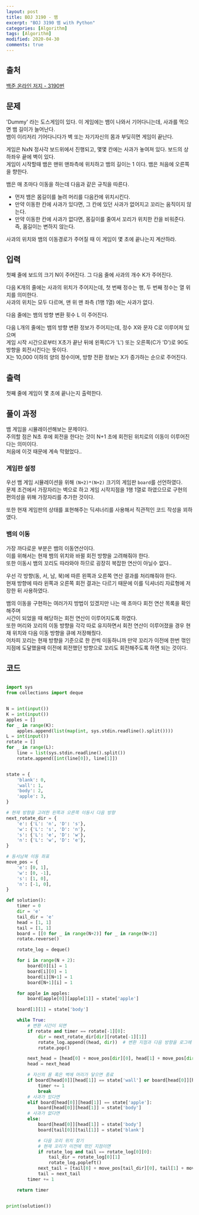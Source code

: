 ```yaml
---
layout: post
title: BOJ 3190 - 뱀
excerpt: "BOJ 3190 뱀 with Python"
categories: [Algorithm]
tags: [Algorithm]
modified: 2020-04-30
comments: true
---
```


## 출처
[백준 온라인 저지 - 3190번](https://www.acmicpc.net/problem/3190)


## 문제
'Dummy' 라는 도스게임이 있다. 이 게임에는 뱀이 나와서 기어다니는데, 사과를 먹으면 뱀 길이가 늘어난다. <br>
뱀이 이리저리 기어다니다가 벽 또는 자기자신의 몸과 부딪히면 게임이 끝난다.

게임은 NxN 정사각 보드위에서 진행되고, 몇몇 칸에는 사과가 놓여져 있다. 보드의 상하좌우 끝에 벽이 있다. <br>
게임이 시작할때 뱀은 맨위 맨좌측에 위치하고 뱀의 길이는 1 이다. 뱀은 처음에 오른쪽을 향한다.

뱀은 매 초마다 이동을 하는데 다음과 같은 규칙을 따른다.

* 먼저 뱀은 몸길이를 늘려 머리를 다음칸에 위치시킨다.
* 만약 이동한 칸에 사과가 있다면, 그 칸에 있던 사과가 없어지고 꼬리는 움직이지 않는다.
* 만약 이동한 칸에 사과가 없다면, 몸길이를 줄여서 꼬리가 위치한 칸을 비워준다. 즉, 몸길이는 변하지 않는다.

사과의 위치와 뱀의 이동경로가 주어질 때 이 게임이 몇 초에 끝나는지 계산하라.

## 입력
첫째 줄에 보드의 크기 N이 주어진다. 그 다음 줄에 사과의 개수 K가 주어진다. <br>

다음 K개의 줄에는 사과의 위치가 주어지는데, 첫 번째 정수는 행, 두 번째 정수는 열 위치를 의미한다. <br>
사과의 위치는 모두 다르며, 맨 위 맨 좌측 (1행 1열) 에는 사과가 없다. <br>

다음 줄에는 뱀의 방향 변환 횟수 L 이 주어진다.  <br>

다음 L개의 줄에는 뱀의 방향 변환 정보가 주어지는데, 정수 X와 문자 C로 이루어져 있으며 <br>
게임 시작 시간으로부터 X초가 끝난 뒤에 왼쪽(C가 'L') 또는 오른쪽(C가 'D')로 90도 방향을 회전시킨다는 뜻이다. <br>
X는 10,000 이하의 양의 정수이며, 방향 전환 정보는 X가 증가하는 순으로 주어진다.<br>

## 출력
첫째 줄에 게임이 몇 초에 끝나는지 출력한다.

## 풀이 과정
뱀 게임을 시뮬레이션해보는 문제이다. <br>
주의할 점은 N초 후에 회전을 한다는 것이 N+1 초에 회전된 위치로의 이동이 이루어진다는 의미이다. <br>
처음에 이것 때문에 계속 막혔었다..

### 게임판 설정
우선 뱀 게임 시뮬레이션을 위해 `(N+2)*(N+2)` 크기의 게임판 `board`를 선언하였다. <br>
문제 조건에서 가장자리는 벽으로 하고 게임 시작지점을 1행 1열로 하였으므로 구현의 편의성을 위해 가장자리를 추가한 것이다. <br>

또한 현재 게임판의 상태를 표현해주는 딕셔너리를 사용해서 직관적인 코드 작성을 꾀하였다.

### 뱀의 이동
가장 까다로운 부분은 뱀의 이동연산이다. <br>
이를 위해서는 현재 뱀의 위치와 바뀔 회전 방향을 고려해줘야 한다. <br>
또한 이동시 뱀의 꼬리도 따라와야 하므로 굉장히 복잡한 연산이 아닐수 없다..

우선 각 방향(동, 서, 남, 북)에 따른 왼쪽과 오른쪽 연산 결과를 처리해줘야 한다. <br>
현재 방향에 따라 왼쪽과 오른쪽 회전 결과는 다르기 때문에 이를 딕셔너리 자료형에 저장한 뒤 사용하였다. <br>

뱀의 이동을 구현하는 여러가지 방법이 있겠지만 나는 매 초마다 회전 연산 목록을 확인해주며 <br>
시간이 되었을 때 해당하는 회전 연산이 이루어지도록 하였다. <br>
또한 머리와 꼬리의 이동 방향을 각각 따로 유지하면서 회전 연산이 이루어졌을 경우 현재 위치와 다음 이동 방향을 큐에 저장해줬다. <br>
어차피 꼬리는 현재 방향을 기준으로 한 칸씩 이동하니까 만약 꼬리가 이전에 한번 꺾인 지점에 도달했을때 이전에 회전했던 방향으로 꼬리도 회전해주도록 하면 되는 것이다.

## 코드
~~~ python

import sys
from collections import deque


N = int(input())
K = int(input())
apples = []
for _ in range(K):
    apples.append(list(map(int, sys.stdin.readline().split())))
L = int(input())
rotate = []
for _ in range(L):
    line = list(sys.stdin.readline().split())
    rotate.append([int(line[0]), line[1]])


state = {
    'blank': 0,
    'wall': 1,
    'body': 2,
    'apple': 3,
}

# 현재 방향을 고려한 왼쪽과 오른쪽 이동시 다음 방향
next_rotate_dir = {
    'e': {'L': 'n', 'D': 's'},
    'w': {'L': 's', 'D': 'n'},
    's': {'L': 'e', 'D': 'w'},
    'n': {'L': 'w', 'D': 'e'},
}

# 동서남북 이동 좌표
move_pos = {
    'e': [0, 1],
    'w': [0, -1],
    's': [1, 0],
    'n': [-1, 0],
}

def solution():
    timer = 0
    dir = 'e'
    tail_dir = 'e'
    head = [1, 1]
    tail = [1, 1]
    board = [[0 for _ in range(N+2)] for _ in range(N+2)]
    rotate.reverse()

    rotate_log = deque()

    for i in range(N + 2):
        board[0][i] = 1
        board[i][0] = 1
        board[i][N+1] = 1
        board[N+1][i] = 1

    for apple in apples:
        board[apple[0]][apple[1]] = state['apple']

    board[1][1] = state['body']

    while True:
        # 변환 시간이 되면
        if rotate and timer == rotate[-1][0]:
            dir = next_rotate_dir[dir][rotate[-1][1]]
            rotate_log.append((head, dir))  # 변환 지점과 다음 방향을 로그에 저장
            rotate.pop()

        next_head = [head[0] + move_pos[dir][0], head[1] + move_pos[dir][1]]
        head = next_head

        # 자신의 몸 혹은 벽에 머리가 닿으면 종료
        if board[head[0]][head[1]] == state['wall'] or board[head[0]][head[1]] == state['body']:
            timer += 1
            break
        # 사과가 있다면
        elif board[head[0]][head[1]] == state['apple']:
            board[head[0]][head[1]] = state['body']
        # 사과가 없다면
        else:
            board[head[0]][head[1]] = state['body']
            board[tail[0]][tail[1]] = state['blank']

            # 다음 꼬리 위치 찾기
            # 현재 꼬리가 이전에 꺾인 지점이면
            if rotate_log and tail == rotate_log[0][0]:
                tail_dir = rotate_log[0][1]
                rotate_log.popleft()
            next_tail = [tail[0] + move_pos[tail_dir][0], tail[1] + move_pos[tail_dir][1]]
            tail = next_tail
        timer += 1

    return timer


print(solution())

~~~


